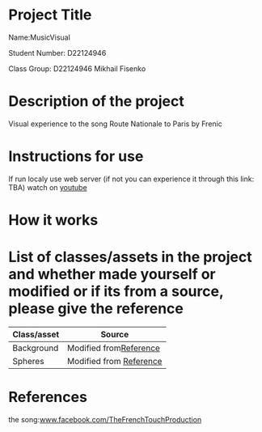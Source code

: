 # Project Title

Name:MusicVisual

Student Number: D22124946

Class Group: D22124946 Mikhail Fisenko

# Description of the project
Visual experience to the song Route Nationale to Paris by Frenic

# Instructions for use
If run localy use web server 
(if not you can experience it through this link: TBA)
watch on [youtube](https://youtu.be/NaUK0cJ9MEA)

# How it works

# List of classes/assets in the project and whether made yourself or modified or if its from a source, please give the reference

| Class/asset | Source |
|-----------|-----------|
| Background| Modified from[Reference](https://happycoding.io/tutorials/p5js/for-loops/vertical-gradient) |
| Spheres | Modified from [Reference](https://openprocessing.org/sketch/1700562) |

# References
the song:www.facebook.com/TheFrenchTouchProduction


